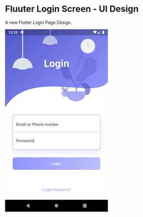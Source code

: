 # Fluuter Login Screen - UI Design

A new Flutter Login Page Design.


<img src="Screenshot.png" height="600">
